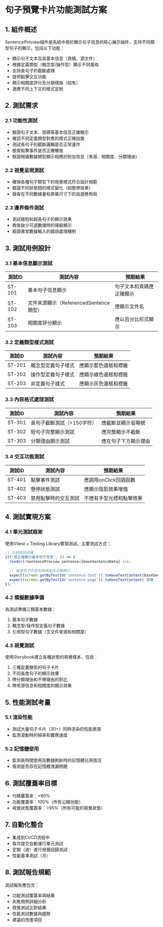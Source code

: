 # 句子預覽卡片功能測試方案

## 1. 組件概述

SentencePreview組件是系統中用於顯示句子信息的核心展示組件，支持不同類型句子的顯示，包括以下功能：

- 顯示句子文本及其基本信息（頁碼、源文件）
- 根據定義類型（概念型/操作型）顯示不同風格
- 支持長句子的截斷處理
- 提供點擊交互功能
- 顯示相關度評分及分類理由（如有）
- 適應不同上下文的樣式定制

## 2. 測試需求

### 2.1 功能性測試

- 驗證句子文本、頁碼等基本信息正確顯示
- 確認不同定義類型對應的樣式正確設置
- 測試長句子的截斷邏輯是否正常運作
- 檢查點擊事件是否正確觸發
- 驗證根據數據類型顯示相應的附加信息（來源、相關度、分類理由）

### 2.2 視覺呈現測試

- 確保各種句子類型下的視覺樣式符合設計規範
- 驗證不同狀態間的樣式變化（如懸停效果）
- 檢查在不同數據量和屏幕尺寸下的自適應佈局

### 2.3 邊界條件測試

- 測試極短和超長句子的顯示效果
- 檢查缺少可選數據時的降級顯示
- 驗證異常數據輸入的錯誤處理機制

## 3. 測試用例設計

### 3.1 基本信息顯示測試

| 測試ID | 測試內容 | 預期結果 |
|--------|---------|----------|
| ST-101 | 基本句子信息顯示 | 句子文本和頁碼應正確顯示 |
| ST-102 | 文件來源顯示（ReferencedSentence類型） | 應顯示文件名 |
| ST-103 | 相關度評分顯示 | 應以百分比形式顯示 |

### 3.2 定義類型樣式測試

| 測試ID | 測試內容 | 預期結果 |
|--------|---------|----------|
| ST-201 | 概念型定義句子樣式 | 應顯示藍色邊框和標籤 |
| ST-202 | 操作型定義句子樣式 | 應顯示綠色邊框和標籤 |
| ST-203 | 非定義句子樣式 | 應顯示灰色邊框和標籤 |

### 3.3 內容格式處理測試

| 測試ID | 測試內容 | 預期結果 |
|--------|---------|----------|
| ST-301 | 長句子截斷測試（>150字符） | 應截斷並顯示省略號 |
| ST-302 | 短句子完整顯示測試 | 應完整顯示不截斷 |
| ST-303 | 分類理由顯示測試 | 應在句子下方顯示理由 |

### 3.4 交互功能測試

| 測試ID | 測試內容 | 預期結果 |
|--------|---------|----------|
| ST-401 | 點擊事件測試 | 應調用onClick回調函數 |
| ST-402 | 懸停狀態測試 | 應顯示陰影效果增強 |
| ST-403 | 禁用點擊時的交互測試 | 不應有手型光標和點擊效果 |

## 4. 測試實現方案

### 4.1 單元測試框架

使用Vitest + Testing Library實現測試，主要測試方式：

```typescript
// 示例測試代碼
it('應正確顯示基本句子信息', () => {
  render(<SentencePreview sentence={baseSentenceData} />);
  
  // 檢查句子內容和頁碼是否正確顯示
  expect(screen.getByTestId('sentence-text')).toHaveTextContent(baseSentenceData.sentence);
  expect(screen.getByTestId('sentence-page')).toHaveTextContent('頁碼: 5');
});
```

### 4.2 模擬數據準備

為測試準備三類基本數據：

1. 基本句子數據
2. 概念型/操作型定義句子數據
3. 引用型句子數據（含文件來源和相關度）

### 4.3 視覺測試

使用Storybook建立各種狀態的視覺樣本，包括：

1. 三種定義類型的句子卡片
2. 不同長度句子的顯示效果
3. 帶分類理由和不帶理由的對比
4. 帶來源信息和相關度的顯示效果

## 5. 性能測試考量

### 5.1 渲染性能

- 測試大量句子卡片（30+）同時渲染的性能表現
- 監測滾動時的幀率和響應速度

### 5.2 記憶體使用

- 監測長時間使用及數據刷新時的記憶體佔用情況
- 檢測是否存在記憶體洩漏問題

## 6. 測試覆蓋率目標

- 代碼覆蓋率：>90%
- 功能覆蓋率：100%（所有公開功能）
- 視覺狀態覆蓋率：>95%（所有可能的視覺狀態）

## 7. 自動化整合

- 集成到CI/CD流程中
- 每次提交自動運行單元測試
- 定期（週）進行視覺回歸測試
- 性能基準測試（月）

## 8. 測試報告規範

測試報告應包含：

- 功能測試覆蓋率與結果
- 失敗用例詳細分析
- 視覺測試比對結果
- 性能測試數據與趨勢
- 建議的改進項目 